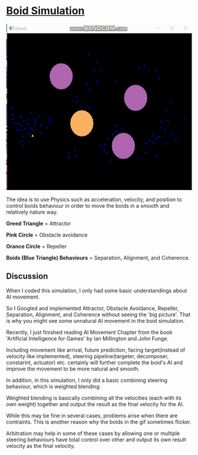 # [Boid Simulation](/Experiences/Programming/C++/AIProgramming/Boids/Boids.h)

<img src="https://github.com/FJinn/fjinn.github.io/blob/master/Experiences/Programming/C++/AIProgramming/Images/BoidSimulation.gif?raw=true" width="800" height="450" />

The idea is to use Physics such as acceleration, velocity, and position to control boids behaviour in order to move the boids in a smooth and relatively nature way.

**Greed Triangle** = Attractor

**Pink Circle** = Obstacle avoidance

**Orance Circle** = Repeller

**Boids (Blue Triangle) Behaviours** = Separation, Alignment, and Coherence.

## Discussion

When I coded this simulation, I only had some basic understandings about AI movement.

So I Googled and implemented Attractor, Obstacle Avoidance, Repeller, Separation, Alignment, and Coherence without seeing the 'big picture'. That is why you might see some unnatural AI movement in the boid simulation.

Recently, I just finished reading AI Movement Chapter from the book 'Artificial Intelligence for Games' by Ian Millington and John Funge.

Including movement like arrival, future prediction, facing target(instead of velocity like implemented), steering pipeline(targeter, decomposer, constarint, actuator) etc. certainly will further complete the boid's AI and improve the movement to be more natural and smooth.

In addition, in this simulation, I only did a basic combining steering behaviour, which is weighted blending.

Weighted blending is basically combining all the velocities (each with its own weight) together and output the result as the final velocity for the AI.

While this may be fine in several cases, problems arise when there are contraints. This is another reason why the boids in the gif sometimes flicker.

Arbitration may help in some of these cases by allowing one or multiple steering behaviours have total control over other and output its own result velocity as the final velocity.
